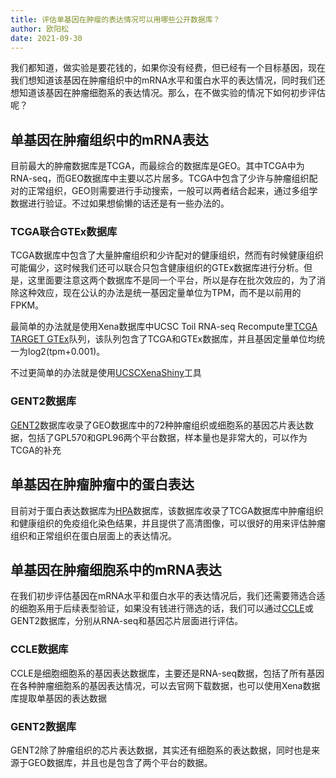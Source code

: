 ```yaml
---
title: 评估单基因在肿瘤的表达情况可以用哪些公开数据库？
author: 欧阳松
date: 2021-09-30
---
```


我们都知道，做实验是要花钱的，如果你没有经费，但已经有一个目标基因，现在我们想知道该基因在肿瘤组织中的mRNA水平和蛋白水平的表达情况，同时我们还想知道该基因在肿瘤细胞系的表达情况。那么，在不做实验的情况下如何初步评估呢？

## 单基因在肿瘤组织中的mRNA表达

目前最大的肿瘤数据库是TCGA，而最综合的数据库是GEO。其中TCGA中为RNA-seq，而GEO数据库中主要以芯片居多。TCGA中包含了少许与肿瘤组织配对的正常组织，GEO则需要进行手动搜索，一般可以两者结合起来，通过多组学数据进行验证。不过如果想偷懒的话还是有一些办法的。

### TCGA联合GTEx数据库

TCGA数据库中包含了大量肿瘤组织和少许配对的健康组织，然而有时候健康组织可能偏少，这时候我们还可以联合只包含健康组织的GTEx数据库进行分析。但是，这里面要注意这两个数据库不是同一个平台，所以是存在批次效应的，为了消除这种效应，现在公认的办法是统一基因定量单位为TPM，而不是以前用的FPKM。

最简单的办法就是使用Xena数据库中UCSC Toil RNA-seq Recompute里[TCGA TARGET GTEx](https://xena.hiplot.com.cn/datapages/?cohort=TCGA%20TARGET%20GTEx)队列，该队列包含了TCGA和GTEx数据库，并且基因定量单位均统一为log2(tpm+0.001)。

不过更简单的办法就是使用[UCSCXenaShiny](https://hiplot.com.cn/advance/ucsc-xena-shiny)工具

### GENT2数据库

[GENT2](http://gent2.appex.kr/gent2/)数据库收录了GEO数据库中的72种肿瘤组织或细胞系的基因芯片表达数据，包括了GPL570和GPL96两个平台数据，样本量也是非常大的，可以作为TCGA的补充

## 单基因在肿瘤肿瘤中的蛋白表达

目前对于蛋白表达数据库为[HPA](https://www.proteinatlas.org/)数据库，该数据库收录了TCGA数据库中肿瘤组织和健康组织的免疫组化染色结果，并且提供了高清图像，可以很好的用来评估肿瘤组织和正常组织在蛋白层面上的表达情况。

## 单基因在肿瘤细胞系中的mRNA表达

在我们初步评估基因在mRNA水平和蛋白水平的表达情况后，我们还需要筛选合适的细胞系用于后续表型验证，如果没有钱进行筛选的话，我们可以通过[CCLE](https://portals.broadinstitute.org/ccle/data)或GENT2数据库，分别从RNA-seq和基因芯片层面进行评估。

### CCLE数据库

CCLE是细胞细胞系的基因表达数据库，主要还是RNA-seq数据，包括了所有基因在各种肿瘤细胞系的基因表达情况，可以去官网下载数据，也可以使用Xena数据库提取单基因的表达数据

### GENT2数据库

GENT2除了肿瘤组织的芯片表达数据，其实还有细胞系的表达数据，同时也是来源于GEO数据库，并且也是包含了两个平台的数据。
